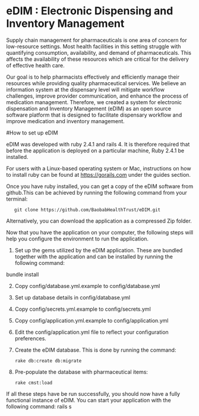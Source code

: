 # eDIM : Electronic Dispensing and Inventory Management

Supply chain management for pharmaceuticals is one area of concern for low-resource settings. Most health facilities in this setting struggle with quantifying consumption, availability, and demand of pharmaceuticals. This affects the availability of these resources which are critical for the delivery of effective health care. 
 
 Our goal is to help pharmacists effectively and efficiently manage their resources 
  while providing quality pharmaceutical services. We believe an information
  system at the dispensary level will mitigate workflow challenges, improve provider communication, and enhance the process of medication 
  management. Therefore, we created a system for electronic dispensation and Inventory Management (eDIM) as an open source software 
  platform that is designed to facilitate dispensary workflow and improve medication and inventory management.
  
#How to set up eDIM
  
  eDIM was developed with ruby 2.4.1 and rails 4. It is therefore required that before the application is deployed on a particular machine, Ruby 2.4.1 be installed.
  
  For users with a Linux-based operating system or Mac, instructions on how to install ruby can be found at https://gorails.com under the guides section.
  
  Once you have ruby installed, you can get a copy of the eDIM software from github.This can be achieved by running the following command from your terminal:
  
       git clone https://github.com/BaobabHealthTrust/eDIM.git
  
  Alternatively, you can download the application as a compressed Zip folder. 
  
  Now that you have the application on your computer, the following steps will help you configure the environment to run the application.
  
  1. Set up the gems utilized by the eDIM application. These are bundled together with the application and can be installed by running the following command: 
  
  bundle install
  
  2. Copy config/database.yml.example to config/database.yml
  
  3. Set up database details in config/database.yml
  
  4. Copy config/secrets.yml.example to config/secrets.yml
  
  5. Copy config/application.yml.example to config/application.yml
  
  6. Edit the config/application.yml file to reflect your configuration preferences. 
  
  7. Create the eDIM database. This is done by running the command:
  
         rake db:create db:migrate
        
  8. Pre-populate the database with pharmaceutical items:
     
         rake cmst:load

If all these steps have be run successfully, you should now have a fully functional instance of eDIM. You can start your application with the following command: rails s